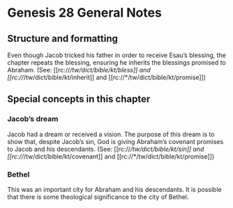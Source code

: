 # Genesis 28 General Notes
## Structure and formatting

Even though Jacob tricked his father in order to receive Esau’s blessing, the chapter repeats the blessing, ensuring he inherits the blessings promised to Abraham. (See: [[rc://*/tw/dict/bible/kt/bless]] and [[rc://*/tw/dict/bible/kt/inherit]] and [[rc://*/tw/dict/bible/kt/promise]])

## Special concepts in this chapter

### Jacob’s dream
Jacob had a dream or received a vision. The purpose of this dream is to show that, despite Jacob’s sin, God is giving Abraham’s covenant promises to Jacob and his descendants. (See: [[rc://*/tw/dict/bible/kt/sin]] and [[rc://*/tw/dict/bible/kt/covenant]] and [[rc://*/tw/dict/bible/kt/promise]])

### Bethel
This was an important city for Abraham and his descendants. It is possible that there is some theological significance to the city of Bethel.